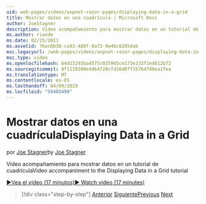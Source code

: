 ```yaml
---
uid: web-pages/videos/aspnet-razor-pages/displaying-data-in-a-grid
title: Mostrar datos en una cuadrícula | Microsoft Docs
author: JoeStagner
description: Vídeo acompañamiento para mostrar datos en un tutorial de cuadrícula
ms.author: riande
ms.date: 02/25/2011
ms.assetid: 76ac6b38-ca93-4d8f-8a72-9e46c82054ab
msc.legacyurl: /web-pages/videos/aspnet-razor-pages/displaying-data-in-a-grid
msc.type: video
ms.openlocfilehash: 64d13293ba4575c035965ce173e233f1ed612b72
ms.sourcegitcommit: 0f1119340e4464720cfd16d0ff15764746ea1fea
ms.translationtype: MT
ms.contentlocale: es-ES
ms.lasthandoff: 04/09/2019
ms.locfileid: "59403498"
---
```

# <a name="displaying-data-in-a-grid"></a><span data-ttu-id="03f6e-103">Mostrar datos en una cuadrícula</span><span class="sxs-lookup"><span data-stu-id="03f6e-103">Displaying Data in a Grid</span></span>

<span data-ttu-id="03f6e-104">por [Joe Stagner](https://github.com/JoeStagner)</span><span class="sxs-lookup"><span data-stu-id="03f6e-104">by [Joe Stagner](https://github.com/JoeStagner)</span></span>

<span data-ttu-id="03f6e-105">Vídeo acompañamiento para mostrar datos en un tutorial de cuadrícula</span><span class="sxs-lookup"><span data-stu-id="03f6e-105">Video accompaniment to the Displaying Data in a Grid tutorial</span></span>

[<span data-ttu-id="03f6e-106">&#9654;Vea el vídeo (17 minutos)</span><span class="sxs-lookup"><span data-stu-id="03f6e-106">&#9654; Watch video (17 minutes)</span></span>](https://channel9.msdn.com/Blogs/ASP-NET-Site-Videos/displaying-data-in-a-grid)

> [!div class="step-by-step"]
> <span data-ttu-id="03f6e-107">[Anterior](working-with-data-part-2.md)
> [Siguiente](displaying-data-in-a-chart-part-1.md)</span><span class="sxs-lookup"><span data-stu-id="03f6e-107">[Previous](working-with-data-part-2.md)
[Next](displaying-data-in-a-chart-part-1.md)</span></span>
